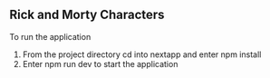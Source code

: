 ## Rick and Morty Characters

To run the application

1. From the project directory cd into nextapp and enter npm install
2. Enter npm run dev to start the application
